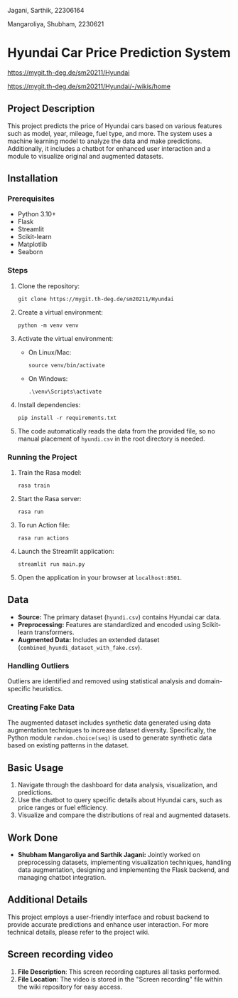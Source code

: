 

Jagani, Sarthik, 22306164


Mangaroliya, Shubham, 2230621

# Hyundai Car Price Prediction System


https://mygit.th-deg.de/sm20211/Hyundai


https://mygit.th-deg.de/sm20211/Hyundai/-/wikis/home

## Project Description

This project predicts the price of Hyundai cars based on various features such as model, year, mileage, fuel type, and more. The system uses a machine learning model to analyze the data and make predictions. Additionally, it includes a chatbot for enhanced user interaction and a module to visualize original and augmented datasets.

## Installation

### Prerequisites

- Python 3.10+
- Flask
- Streamlit
- Scikit-learn
- Matplotlib
- Seaborn

### Steps

1. Clone the repository:
   ```
   git clone https://mygit.th-deg.de/sm20211/Hyundai
   ```

2. Create a virtual environment:
   ```
   python -m venv venv
   ```

3. Activate the virtual environment:
   - On Linux/Mac:
     ```
     source venv/bin/activate
     ```
   - On Windows:
     ```
     .\venv\Scripts\activate
     ```

4. Install dependencies:
   ```
   pip install -r requirements.txt
   ```

5. The code automatically reads the data from the provided file, so no manual placement of `hyundi.csv` in the root directory is needed.

### Running the Project

1. Train the Rasa model:
   ```
   rasa train
   ```

2. Start the Rasa server:
   ```
   rasa run
   ```

3. To run Action file:
   ```
   rasa run actions
   ```

4. Launch the Streamlit application:
   ```
   streamlit run main.py
   ```

5. Open the application in your browser at `localhost:8501`.

## Data

- **Source:** The primary dataset (`hyundi.csv`) contains Hyundai car data.
- **Preprocessing:** Features are standardized and encoded using Scikit-learn transformers.
- **Augmented Data:** Includes an extended dataset (`combined_hyundi_dataset_with_fake.csv`).

### Handling Outliers

Outliers are identified and removed using statistical analysis and domain-specific heuristics.

### Creating Fake Data

The augmented dataset includes synthetic data generated using data augmentation techniques to increase dataset diversity. Specifically, the Python module `random.choice(seq)` is used to generate synthetic data based on existing patterns in the dataset.

## Basic Usage

1. Navigate through the dashboard for data analysis, visualization, and predictions.
2. Use the chatbot to query specific details about Hyundai cars, such as price ranges or fuel efficiency.
3. Visualize and compare the distributions of real and augmented datasets.

## Work Done

- **Shubham Mangaroliya and Sarthik Jagani:** Jointly worked on preprocessing datasets, implementing visualization techniques, handling data augmentation, designing and implementing the Flask backend, and managing chatbot integration.

## Additional Details

This project employs a user-friendly interface and robust backend to provide accurate predictions and enhance user interaction. For more technical details, please refer to the project wiki.

## Screen recording video

1. **File Description**: This screen recording captures all tasks performed.  
2. **File Location**: The video is stored in the "Screen recording" file within the wiki repository for easy access.



